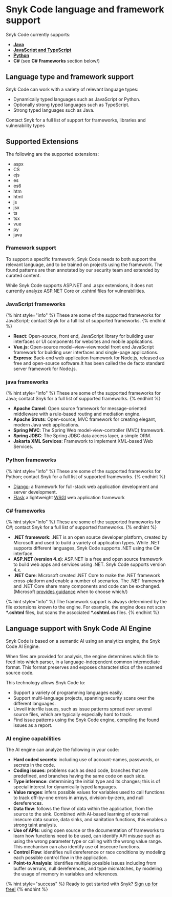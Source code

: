 # Snyk Code language and framework support

Snyk Code currently supports:

* [**Java**](../snyk-open-source/language-and-package-manager-support/snyk-for-java-gradle-maven/)
* [**JavaScript and TypeScript**](../snyk-open-source/language-and-package-manager-support/snyk-for-javascript/)
* [**Python**](../snyk-open-source/language-and-package-manager-support/snyk-for-python/)
* **C\#** \(see **C\# Frameworks** section below\/)

## Language type and framework support

Snyk Code can work with a variety of relevant language types:

* Dynamically typed languages such as JavaScript or Python.
* Optionally strong typed languages such as TypeScript.
* Strong typed languages such as Java.

Contact Snyk for a full list of support for frameworks, libraries and vulnerability types

## Supported Extensions

The following are the supported extensions:

* aspx
* CS
* ejs
* es
* es6
* htm
* html
* js
* jsx
* ts
* tsx
* vue
* py
* java

### Framework support

To support a specific framework, Snyk Code needs to both support the relevant language, and to be trained on projects using the framework. The found patterns are then annotated by our security team and extended by curated content.

While Snyk Code supports ASP.NET and .aspx extensions, it does not currently analyze ASP.NET Core or .cshtml files for vulnerabilities.

### JavaScript frameworks

{% hint style="info" %}
These are some of the supported frameworks for JavaScript; contact Snyk for a full list of supported frameworks.
{% endhint %}

* **React**: Open-source, front end, JavaScript library for building user interfaces or UI components for websites and mobile applications.
* **Vue.js**: Open-source model–view–viewmodel front end JavaScript framework for building user interfaces and single-page applications.
* **Express**: Back-end web application framework for Node.js, released as free and open-source software.It has been called the de facto standard server framework for Node.js.

### java frameworks

{% hint style="info" %}
These are some of the supported frameworks for Java; contact Snyk for a full list of supported frameworks.
{% endhint %}

* **Apache Camel**: Open source framework for message-oriented middleware with a rule-based routing and mediation engine.
* **Apache Struts**: Open-source, MVC framework for creating elegant, modern Java web applications.
* **Spring MVC**: The Spring Web model-view-controller \(MVC\) framework.
* **Spring JDBC**: The Spring JDBC data access layer, a simple ORM.
* **Jakarta XML Services**: Framework to implement XML-based Web Services.

### Python frameworks

{% hint style="info" %}
These are some of the supported frameworks for Python; contact Snyk for a full list of supported frameworks.
{% endhint %}

* [Django](https://www.djangoproject.com/): a framework for full-stack web application development and server development.
* [Flask](https://palletsprojects.com/p/flask/) a lightweight [WSGI](https://wsgi.readthedocs.io/) web application framework

### C\# frameworks

{% hint style="info" %}
These are some of the supported frameworks for C\#; contact Snyk for a full list of supported frameworks.
{% endhint %}

* **.NET framework**: .NET is an open source developer platform, created by Microsoft and used to build a variety of application types. While .NET supports different languages, Snyk Code supports .NET using the C\# interface.
* **ASP.NET \(version 4.x\)**: ASP.NET is a free and open source framework to build web apps and services using .NET. Snyk Code supports version 4.x.
* **.NET Core**: Microsoft created .NET Core to make the .NET framework cross-platform and enable a number of scenarios. The .NET framework and .NET Core share many components and code can be exchanged. \(Microsoft [provides guidance](https://docs.microsoft.com/en-us/dotnet/standard/choosing-core-framework-server/) when to choose which\/)

{% hint style="info" %}
The framework support is always determined by the file extensions known to the engine. For example, the engine does not scan **\*.cshtml** files, but scans the associated **\*.cshtml.cs** files.
{% endhint %}

## Language support with Snyk Code AI Engine

Snyk Code is based on a semantic AI using an analytics engine, the Snyk Code AI Engine.

When files are provided for analysis, the engine determines which file to feed into which parser, in a language-independent common intermediate format. This format preserves and exposes characteristics of the scanned source code.

This technology allows Snyk Code to:

* Support a variety of programming languages easily.
* Support multi-language projects, spanning security scans over the different languages.
* Unveil interfile issues, such as issue patterns spread over several source files, which are typically especially hard to track.
* Find issue patterns using the Snyk Code engine, compiling the found issues as a report.

### AI engine capabilities

The AI engine can analyze the following in your code:

* **Hard coded secrets**: including use of account-names, passwords, or secrets in the code. 
* **Coding issues**: problems such as dead code, branches that are predefined, and branches having the same code on each side.
* **Type inference**: determining the initial type and its changes; this is of special interest for dynamically typed languages.
* **Value ranges**: infers possible values for variables used to call functions to track off-by-one errors in arrays, division-by-zero, and null dereferences.
* **Data flow**: follows the flow of data within the application, from the source to the sink. Combined with AI-based learning of external insecure data source, data sinks, and sanitation functions, this enables a strong taint analysis.
* **Use of APIs**: using open source or the documentation of frameworks to learn how functions need to be used, can identify API misuse such as using the wrong parameter type or calling with the wrong value range. This mechanism can also identify use of insecure functions.
* **Control Flow**: identifies null dereference or race conditions by modeling each possible control flow in the application.
* **Point-to Analysis**: identifies multiple possible issues including from buffer overruns, null dereferences, and type mismatches, by modeling the usage of memory in variables and references.

{% hint style="success" %}
Ready to get started with Snyk? [Sign up for free!](https://snyk.io/login?cta=sign-up&loc=footer&page=support_docs_page/)
{% endhint %}

